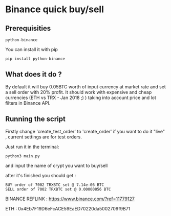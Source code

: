 # Binance quick buy/sell

## Prerequisities

```
python-binance
```

You can install it with pip
```
pip install python-binance
```
## What does it do ?
By default it will buy 0.05BTC worth of input currency at market rate and set a sell order with 20% profit. It should work with expensive and cheap currencies (ETH vs TRX - Jan 2018 ;) ) taking into account price and lot filters in Binance API.

## Running the script

Firstly change 'create_test_order' to 'create_order' if you want to do it "live" , current settings are for test orders.

Just run it in the terminal:

```
python3 main.py
```

and input the name of crypt you want to buy/sell

after it's finished you should get :

```
BUY order of 7002 TRXBTC set @ 7.14e-06 BTC 
SELL order of 7002 TRXBTC set @ 0.00000856 BTC 
```


BINANCE REFLINK : https://www.binance.com/?ref=11779127

ETH : 0x4Eb7F19D6eFcACE59EaED70220da5002709f9B71

